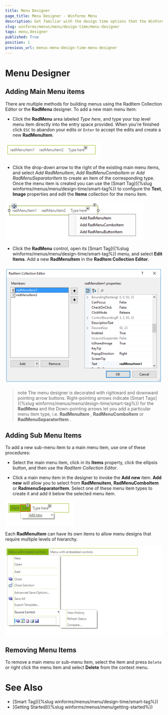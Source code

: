 ```yaml
---
title: Menu Designer
page_title: Menu Designer - Winforms Menu
description: Get familiar with the design time options that the WinForms Menu offers.
slug: winforms/menus/menu/design-time/menu-designer
tags: menu,designer
published: True
position: 1
previous_url: menus-menu-design-time-menu-designer
---
```


# Menu Designer
 
## Adding Main Menu items

There are multiple methods for building menus using the RadItem Collection Editor or the **RadMenu** designer. To add a new main menu item:

* Click the **RadMenu** area labeled *Type here*, and type your top level menu item directly into the entry space provided. When you're finished click `ESC` to abandon your edits or `Enter` to accept the edits and create a new __RadMenuItem__. 

![menus-menu-design-time-menu-designer 001](images/menus-menu-design-time-menu-designer001.png)

* Click the drop-down arrow to the right of the existing main menu items, and select *Add RadMenuItem*,  *Add RadMenuComboItem* or *Add RadMenuSeparatorItem* to create an item of the corresponding type. Once the menu item is created you can use the [Smart Tag]({%slug winforms/menus/menu/design-time/smart-tag%}) to configure the __Text__, __Image__ properties and edit the __Items__ collection for the menu item.

![menus-menu-design-time-menu-designer 002](images/menus-menu-design-time-menu-designer002.png)

* Click the **RadMenu** control, open its [Smart Tag]({%slug winforms/menus/menu/design-time/smart-tag%}) menu, and select __Edit Items__. Add a new __RadMenuItem__ in the __RadItem Collection Editor__.

![menus-menu-design-time-menu-designer 003](images/menus-menu-design-time-menu-designer003.png)

>note The menu designer is decorated with rightward and downward pointing arrow buttons. Right-pointing arrows  indicate [Smart Tags]({%slug winforms/menus/menu/design-time/smart-tag%}) for the __RadMenu__ and the Down-pointing arrows let you add a particular menu item type, i.e. __RadMenuItem__ , __RadMenuComboItem__ or __RadMenuSeparatorItem__ .
>

## Adding Sub Menu Items

To add a new sub-menu item to a main menu item, use one of these procedures:

* Select the main menu item, click in its __Items__ property, click the ellipsis button, and then use the *RadItem Collection Editor*. 

* Click a main menu item in the designer to invoke the __Add new__ item. __Add new__ will allow you to select from __RadMenuitem__, __RadMenuComboItem__ or __RadmenuSeparatorItem__. Select one of these menu item types to create it and add it below the selected menu item.

![menus-menu-design-time-menu-designer 004](images/menus-menu-design-time-menu-designer004.png)

Each __RadMenuItem__ can have its own items to allow menu designs that require multiple levels of hierarchy.

![menus-menu-design-time-menu-designer 006](images/menus-menu-design-time-menu-designer006.png)

## Removing Menu Items

To remove a main menu or sub-menu item, select the item and press `Delete` or right click the menu item and select __Delete__ from the context menu.

# See Also

* [Smart Tag]({%slug winforms/menus/menu/design-time/smart-tag%})
* [Getting Started]({%slug winforms/menus/menu/getting-started%})	